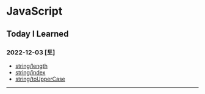 # JavaScript

## Today I Learned

### 2022-12-03 [토]
- [string/length](https://github.com/xxx-sj/Today_I_Learned/blob/master/javascript/String/methods/length.md)
- [string/index](https://github.com/xxx-sj/Today_I_Learned/blob/master/javascript/String/methods/index.md)
- [string/toUpperCase](https://github.com/xxx-sj/Today_I_Learned/blob/master/javascript/String/methods/toUpperCase.md)
* * * 

